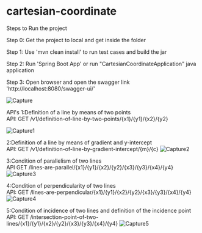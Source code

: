 # cartesian-coordinate
Steps to Run the project

Step 0: Get the project to local and get inside the folder

Step 1: Use 'mvn clean install' to run test cases and build the jar

Step 2: Run  'Spring Boot App' or  run "CartesianCoordinateApplication" java application

Step 3: Open browser and open the swagger link 'http://localhost:8080/swagger-ui/'

![Capture](https://user-images.githubusercontent.com/17667479/125191510-786bca80-e260-11eb-8ff7-97ae83e5cb60.PNG)

API's 
1:Definition of a line by means of two points<br>
API: GET /v1/definition-of-line-by-two-points/{x1}/{y1}/{x2}/{y2}

![Capture1](https://user-images.githubusercontent.com/17667479/125191644-1cee0c80-e261-11eb-959e-4edd8197f7ed.PNG)


2:Definition of a line by means of gradient and y-intercept<br>
API: GET /v1/definition-of-line-by-gradient-intercept/{m}/{c}
![Capture2](https://user-images.githubusercontent.com/17667479/125191726-8d952900-e261-11eb-9090-fb352c7d93ef.PNG)


3:Condition of parallelism of two lines<br>
API GET /lines-are-parallel/{x1}/{y1}/{x2}/{y2}/{x3}/{y3}/{x4}/{y4}
![Capture3](https://user-images.githubusercontent.com/17667479/125191781-c8975c80-e261-11eb-9f7c-6cfd78fdb6f7.PNG)


4:Condition of perpendicularity of two lines<br>
API: GET /lines-are-perpendicular/{x1}/{y1}/{x2}/{y2}/{x3}/{y3}/{x4}/{y4}
![Capture4](https://user-images.githubusercontent.com/17667479/125191865-39d70f80-e262-11eb-93c4-371bb7eeb879.PNG)

5:Condition of incidence of two lines and definition of the incidence point<br>
API: GET /intersection-point-of-two-lines/{x1}/{y1}/{x2}/{y2}/{x3}/{y3}/{x4}/{y4}
![Capture5](https://user-images.githubusercontent.com/17667479/125191925-95090200-e262-11eb-94f9-445af58d60d8.PNG)
